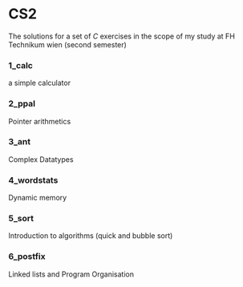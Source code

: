 # CS2 #

The solutions for a set of _C_ exercises in the scope of my study at FH Technikum wien (second semester)

### 1_calc ###
a simple calculator

### 2_ppal ### 
Pointer arithmetics

### 3_ant ###
Complex Datatypes

### 4_wordstats ###
Dynamic memory

### 5_sort ###
Introduction to algorithms (quick and bubble sort)

### 6_postfix ###
Linked lists and Program Organisation